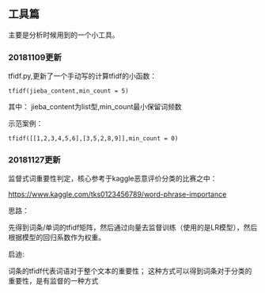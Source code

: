## 工具篇
主要是分析时候用到的一个小工具。

### 20181109更新
tfidf.py,更新了一个手动写的计算tfidf的小函数：

    tfidf(jieba_content,min_count = 5)

其中：
jieba_content为list型,min_count最小保留词频数

示范案例：

    tfidf([[1,2,3,4,5,6],[3,5,2,8,9]],min_count = 0)

### 20181127更新
监督式词重要性判定，核心参考于kaggle恶意评价分类的比赛之中：

https://www.kaggle.com/tks0123456789/word-phrase-importance

思路：

先得到词条/单词的tfidf矩阵，然后通过向量去监督训练（使用的是LR模型），然后根据模型的回归系数作为权重。

启迪:

词条的tfidf代表词语对于整个文本的重要性； 这种方式可以得到词条对于分类的重要性，是有监督的一种方式

